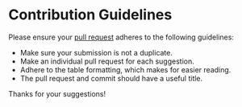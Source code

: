 # Contribution Guidelines

Please ensure your [pull request](https://github.com/Charmve/Surface-Defect-Detection/pulls) adheres to the following guidelines:

- Make sure your submission is not a duplicate.
- Make an individual pull request for each suggestion.
- Adhere to the table formatting, which makes for easier reading.
- The pull request and commit should have a useful title.

Thanks for your suggestions!
